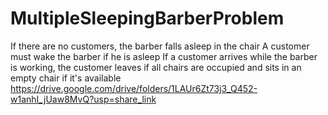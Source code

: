 # MultipleSleepingBarberProblem
If there are no customers, the barber falls asleep in the chair
A customer must wake the barber if he is asleep
If a customer arrives while the barber is working, the customer leaves if all chairs are occupied and sits in an empty chair if it's available
https://drive.google.com/drive/folders/1LAUr6Zt73j3_Q452-w1anhI_jUaw8MvQ?usp=share_link
